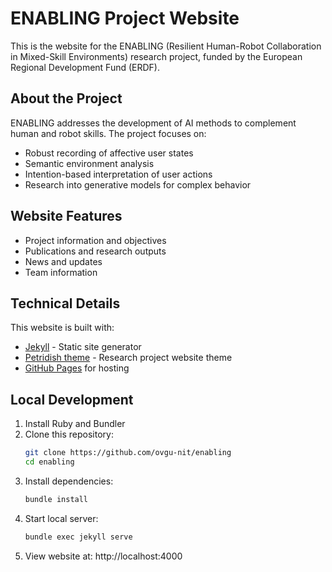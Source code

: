 # ENABLING Project Website

This is the website for the ENABLING (Resilient Human-Robot Collaboration in Mixed-Skill Environments) research project, funded by the European Regional Development Fund (ERDF).

## About the Project

ENABLING addresses the development of AI methods to complement human and robot skills. The project focuses on:

- Robust recording of affective user states
- Semantic environment analysis  
- Intention-based interpretation of user actions
- Research into generative models for complex behavior

## Website Features

- Project information and objectives
- Publications and research outputs
- News and updates
- Team information

## Technical Details

This website is built with:

- [Jekyll](https://jekyllrb.com/) - Static site generator
- [Petridish theme](https://github.com/peterdesmet/petridish) - Research project website theme
- [GitHub Pages](https://pages.github.com/) for hosting

## Local Development

1. Install Ruby and Bundler
2. Clone this repository:
   ```bash
   git clone https://github.com/ovgu-nit/enabling
   cd enabling
   ```
3. Install dependencies:
   ```bash
   bundle install
   ```
4. Start local server:
   ```bash
   bundle exec jekyll serve
   ```
5. View website at: http://localhost:4000